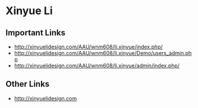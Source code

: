 # Xinyue Li

## Important Links

- http://xinyuelidesign.com/AAU/wnm608/li.xinyue/index.php/
- http://xinyuelidesign.com/AAU/wnm608/li.xinyue/Demo/users_admin.php
- http://xinyuelidesign.com/AAU/wnm608/li.xinyue/admin/index.php/

## Other Links

- http://xinyuelidesign.com
